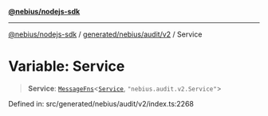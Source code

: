 [**@nebius/nodejs-sdk**](../../../../../README.md)

---

[@nebius/nodejs-sdk](../../../../../README.md) / [generated/nebius/audit/v2](../README.md) / Service

# Variable: Service

> **Service**: [`MessageFns`](../../../../../runtime/protos/core/interfaces/MessageFns.md)\<[`Service`](../interfaces/Service.md), `"nebius.audit.v2.Service"`\>

Defined in: src/generated/nebius/audit/v2/index.ts:2268
